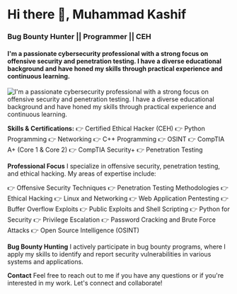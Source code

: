 # Hi there 👋, Muhammad Kashif
### Bug Bounty Hunter || Programmer || CEH
#### I'm a passionate cybersecurity professional with a strong focus on offensive security and penetration testing. I have a diverse educational background and have honed my skills through practical experience and continuous learning.
![I'm a passionate cybersecurity professional with a strong focus on offensive security and penetration testing. I have a diverse educational background and have honed my skills through practical experience and continuous learning.](https://media.licdn.com/dms/image/D4E16AQH1U4cC-tCkBw/profile-displaybackgroundimage-shrink_350_1400/0/1702915229082?e=1727308800&v=beta&t=0m2eDP5Y1DZMBKmvkDV_Xuw1ZIbDJpjvAvSCxzuEz6U)


**Skills & Certifications:**
👉 Certified Ethical Hacker (CEH) 
👉 Python Programming 
👉 Networking 
👉 C++ Programming 
👉 OSINT 
👉 CompTIA A+ (Core 1 & Core 2) 
👉 CompTIA Security+ 
👉 Penetration Testing

**Professional Focus**
I specialize in offensive security, penetration testing, and ethical hacking. My areas of expertise include:

👉 Offensive Security Techniques
👉 Penetration Testing Methodologies
👉 Ethical Hacking
👉 Linux and Networking
👉 Web Application Pentesting
👉 Buffer Overflow Exploits
👉 Public Exploits and Shell Scripting
👉 Python for Security
👉 Privilege Escalation
👉 Password Cracking and Brute Force Attacks
👉 Open Source Intelligence (OSINT)

**Bug Bounty Hunting**
I actively participate in bug bounty programs, where I apply my skills to identify and report security vulnerabilities in various systems and applications.



**Contact**
Feel free to reach out to me if you have any questions or if you're interested in my work. Let's connect and collaborate!

